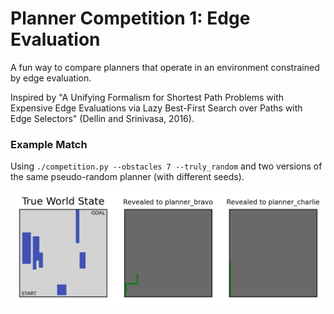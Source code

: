 # Planner Competition 1: Edge Evaluation
A fun way to compare planners that operate in an environment constrained by edge evaluation.

Inspired by "A Unifying Formalism for Shortest Path Problems with Expensive Edge Evaluations via Lazy Best-First Search over Paths with Edge Selectors" (Dellin and Srinivasa, 2016).

### Example Match
Using `./competition.py --obstacles 7 --truly_random` and two versions of the same pseudo-random planner (with different seeds). 

![Alt text](animation.gif?raw=true "Example Competition Run")
